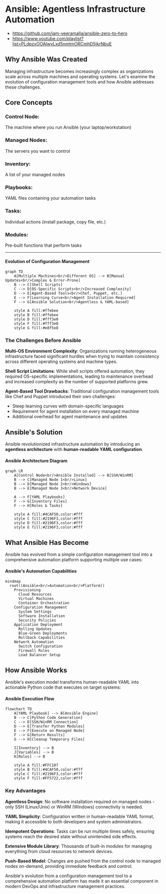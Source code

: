 # Ansible: Agentless Infrastructure Automation

- https://github.com/iam-veeramalla/ansible-zero-to-hero
- https://www.youtube.com/playlist?list=PLdpzxOOAlwvLxd5nmtmORCmhD5jkrNbuE

## Why Ansible Was Created

Managing infrastructure becomes increasingly complex as organizations scale across multiple machines and operating systems. Let's examine the evolution of configuration management tools and how Ansible addresses these challenges.

## Core Concepts
### Control Node: 
The machine where you run Ansible (your laptop/workstation)
### Managed Nodes: 
The servers you want to control
###  Inventory: 
A list of your managed nodes
###  Playbooks: 
YAML files containing your automation tasks
### Tasks: 
Individual actions (install package, copy file, etc.)
### Modules: 
̌Pre-built functions that perform tasks

---------------

#### Evolution of Configuration Management
```mermaid
graph TD
    A[Multiple Machines<br/>Different OS] --> B[Manual Updates<br/>Complex & Error-Prone]
    B --> C[Shell Scripts]
    C --> D[OS-Specific Scripts<br/>Increased Complexity]
    D --> E[Agent-Based Tools<br/>Chef, Puppet, etc.]
    E --> F[Learning Curve<br/>Agent Installation Required]
    F --> G[Ansible Solution<br/>Agentless & YAML-based]
    
    style A fill:#ffebee
    style B fill:#ffebee
    style D fill:#fff3e0
    style F fill:#fff3e0
    style G fill:#e8f5e8
```

### The Challenges Before Ansible

**Multi-OS Environment Complexity**: Organizations running heterogeneous infrastructure faced significant hurdles when trying to maintain consistency across different operating systems and machine types.

**Shell Script Limitations**: While shell scripts offered automation, they required OS-specific implementations, leading to maintenance overhead and increased complexity as the number of supported platforms grew.

**Agent-Based Tool Drawbacks**: Traditional configuration management tools like Chef and Puppet introduced their own challenges:
- Steep learning curves with domain-specific languages
- Requirement for agent installation on every managed machine
- Additional overhead for agent maintenance and updates

## Ansible's Solution

Ansible revolutionized infrastructure automation by introducing an **agentless architecture** with **human-readable YAML configuration**.

#### Ansible Architecture Diagram
```mermaid
graph LR
    A[Control Node<br/>Ansible Installed] --> B[SSH/WinRM]
    B --> C[Managed Node 1<br/>Linux]
    B --> D[Managed Node 2<br/>Windows]
    B --> E[Managed Node 3<br/>Network Device]
    
    A --> F[YAML Playbooks]
    F --> G[Inventory Files]
    F --> H[Roles & Tasks]
    
    style A fill:#4CAF50,color:#fff
    style C fill:#2196F3,color:#fff
    style D fill:#2196F3,color:#fff
    style E fill:#2196F3,color:#fff
```


## What Ansible Has Become

Ansible has evolved from a simple configuration management tool into a comprehensive automation platform supporting multiple use cases:

#### Ansible's Automation Capabilities

```mermaid
mindmap
  root((Ansible<br/>Automation<br/>Platform))
    Provisioning
      Cloud Resources
      Virtual Machines
      Container Orchestration
    Configuration Management
      System Settings
      Software Installation
      Security Policies
    Application Deployment
      Rolling Updates
      Blue-Green Deployments
      Rollback Capabilities
    Network Automation
      Switch Configuration
      Firewall Rules
      Load Balancer Setup
```

## How Ansible Works

Ansible's execution model transforms human-readable YAML into actionable Python code that executes on target systems:


#### Ansible Execution Flow
```mermaid
flowchart TD
    A[YAML Playbook] --> B[Ansible Engine]
    B --> C[Python Code Generation]
    C --> D[SSH/WinRM Connection]
    D --> E[Transfer Python Modules]
    E --> F[Execute on Managed Node]
    F --> G[Return Results]
    G --> H[Cleanup Temporary Files]
    
    I[Inventory] --> B
    J[Variables] --> B
    K[Roles] --> B
    
    style A fill:#FFC107
    style B fill:#4CAF50,color:#fff
    style C fill:#2196F3,color:#fff
    style F fill:#FF5722,color:#fff
```

### Key Advantages

**Agentless Design**: No software installation required on managed nodes - only SSH (Linux/Unix) or WinRM (Windows) connectivity is needed.

**YAML Simplicity**: Configuration written in human-readable YAML format, making it accessible to both developers and system administrators.

**Idempotent Operations**: Tasks can be run multiple times safely, ensuring systems reach the desired state without unintended side effects.

**Extensive Module Library**: Thousands of built-in modules for managing everything from cloud resources to network devices.

**Push-Based Model**: Changes are pushed from the control node to managed nodes on-demand, providing immediate feedback and control.

Ansible's evolution from a configuration management tool to a comprehensive automation platform has made it an essential component in modern DevOps and infrastructure management practices.